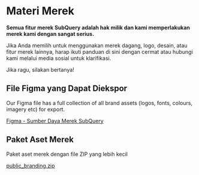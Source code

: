 # Materi Merek

**Semua fitur merek SubQuery adalah hak milik dan kami memperlakukan merek kami dengan sangat serius.**

Jika Anda memilih untuk menggunakan merek dagang, logo, desain, atau fitur merek lainnya, harap ikuti panduan di sini dengan cermat atau hubungi kami melalui media sosial untuk klarifikasi.

Jika ragu, silakan bertanya!

## File Figma yang Dapat Diekspor

Our Figma file has a full collection of all brand assets (logos,  fonts, colours, imagery etc) for export.

[Figma - Sumber Daya Merek SubQuery](https://www.figma.com/file/AaCXaOcElrlbxq8fz39sJU/SubQuery-Brand-Resources?node-id=3%3A2)

## Paket Aset Merek

Paket aset merek dengan file ZIP yang lebih kecil

[public_branding.zip](https://static.subquery.network/public_branding.zip)